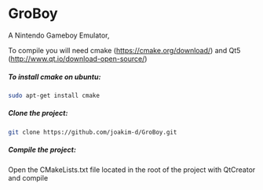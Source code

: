 GroBoy
======

A Nintendo Gameboy Emulator,

To compile you will need cmake (https://cmake.org/download/) and Qt5 (http://www.qt.io/download-open-source/)

##### To install cmake on ubuntu:

```bash
sudo apt-get install cmake
```

##### Clone the project:

```bash
git clone https://github.com/joakim-d/GroBoy.git
```
 
##### Compile the project:

Open the CMakeLists.txt file located in the root of the project with QtCreator and compile

